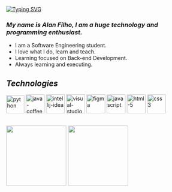 [![Typing SVG](https://readme-typing-svg.demolab.com?font=Fira+Code&weight=600&size=25&pause=1000&color=e4bf7a&random=false&width=435&height=40&lines=Hey+Guys!👋)](https://git.io/typing-svg)
### _My name is Alan Filho, I am a huge technology and programming enthusiast._
- I am a Software Engineering student.
- I love what I do, learn and teach.
- Learning focused on Back-end Development.
- Always learning and executing.

_<h2>Technologies</h2>_
<div>
  <img width="48" height="48" src="https://img.icons8.com/dusk/512/python.png" alt="python"/>
  <img width="50" height="50" src="https://img.icons8.com/dusk/512/java-coffee-cup-logo.png" alt="java-coffee-cup-logo"/>
  <img width="50" height="50" src="https://img.icons8.com/plasticine/400/intellij-idea.png" alt="intellij-idea"/>
  <img width="50" height="50" src="https://img.icons8.com/dusk/512/visual-studio.png" alt="visual-studio"/>
  <img width="50" height="50" src="https://img.icons8.com/plasticine/400/figma.png" alt="figma"/>
  <img width="50" height="50" src="https://img.icons8.com/dusk/512/javascript.png" alt="javascript"/>
  <img width="50" height="50" src="https://img.icons8.com/plasticine/400/html-5.png" alt="html-5"/>
  <img width="50" height="50" src="https://img.icons8.com/plasticine/400/css3.png" alt="css3"/>
  
  
</div>

<h2 align="left">
 <img height="160em" src="https://github-readme-stats.vercel.app/api?username=oalleeN&show_icons=true&theme=onedark&include_all_commits=true&count_private=true"/>
 <img height="160em" src="https://github-readme-stats.vercel.app/api/top-langs/?username=oalleeN&layout=compact&langs_count=6&theme=onedark"/>
</h2>
